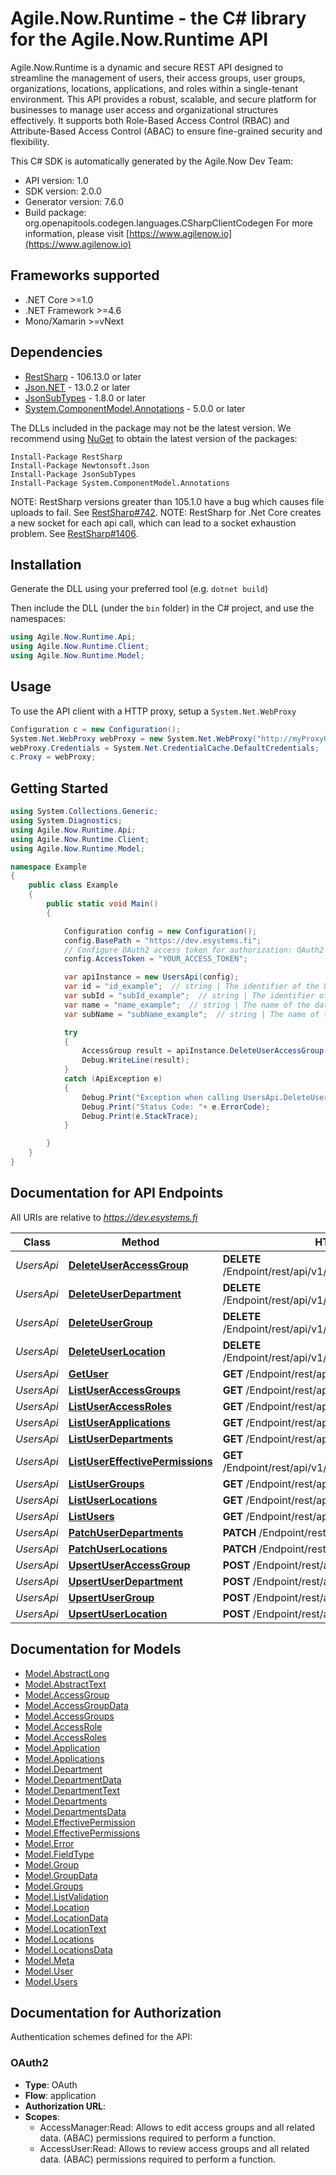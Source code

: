# Agile.Now.Runtime - the C# library for the Agile.Now.Runtime API

Agile.Now.Runtime is a dynamic and secure REST API designed to streamline the management of users, their access groups, user groups, organizations, locations, applications, and roles within a single-tenant environment. This API provides a robust, scalable, and secure platform for businesses to manage user access and organizational structures effectively. It supports both Role-Based Access Control (RBAC) and Attribute-Based Access Control (ABAC) to ensure fine-grained security and flexibility.

This C# SDK is automatically generated by the Agile.Now Dev Team:

- API version: 1.0
- SDK version: 2.0.0
- Generator version: 7.6.0
- Build package: org.openapitools.codegen.languages.CSharpClientCodegen
    For more information, please visit [https://www.agilenow.io](https://www.agilenow.io)

<a id="frameworks-supported"></a>
## Frameworks supported
- .NET Core >=1.0
- .NET Framework >=4.6
- Mono/Xamarin >=vNext

<a id="dependencies"></a>
## Dependencies

- [RestSharp](https://www.nuget.org/packages/RestSharp) - 106.13.0 or later
- [Json.NET](https://www.nuget.org/packages/Newtonsoft.Json/) - 13.0.2 or later
- [JsonSubTypes](https://www.nuget.org/packages/JsonSubTypes/) - 1.8.0 or later
- [System.ComponentModel.Annotations](https://www.nuget.org/packages/System.ComponentModel.Annotations) - 5.0.0 or later

The DLLs included in the package may not be the latest version. We recommend using [NuGet](https://docs.nuget.org/consume/installing-nuget) to obtain the latest version of the packages:
```
Install-Package RestSharp
Install-Package Newtonsoft.Json
Install-Package JsonSubTypes
Install-Package System.ComponentModel.Annotations
```

NOTE: RestSharp versions greater than 105.1.0 have a bug which causes file uploads to fail. See [RestSharp#742](https://github.com/restsharp/RestSharp/issues/742).
NOTE: RestSharp for .Net Core creates a new socket for each api call, which can lead to a socket exhaustion problem. See [RestSharp#1406](https://github.com/restsharp/RestSharp/issues/1406).

<a id="installation"></a>
## Installation
Generate the DLL using your preferred tool (e.g. `dotnet build`)

Then include the DLL (under the `bin` folder) in the C# project, and use the namespaces:
```csharp
using Agile.Now.Runtime.Api;
using Agile.Now.Runtime.Client;
using Agile.Now.Runtime.Model;
```
<a id="usage"></a>
## Usage

To use the API client with a HTTP proxy, setup a `System.Net.WebProxy`
```csharp
Configuration c = new Configuration();
System.Net.WebProxy webProxy = new System.Net.WebProxy("http://myProxyUrl:80/");
webProxy.Credentials = System.Net.CredentialCache.DefaultCredentials;
c.Proxy = webProxy;
```

<a id="getting-started"></a>
## Getting Started

```csharp
using System.Collections.Generic;
using System.Diagnostics;
using Agile.Now.Runtime.Api;
using Agile.Now.Runtime.Client;
using Agile.Now.Runtime.Model;

namespace Example
{
    public class Example
    {
        public static void Main()
        {

            Configuration config = new Configuration();
            config.BasePath = "https://dev.esystems.fi";
            // Configure OAuth2 access token for authorization: OAuth2
            config.AccessToken = "YOUR_ACCESS_TOKEN";

            var apiInstance = new UsersApi(config);
            var id = "id_example";  // string | The identifier of the User record. The parameter is part of the url address and some special characters are forbidden.  You can extract any string to a base64 string. E.g email address name@domain.com value is base64\\|bmFtZUBkb21haW4uY29t
            var subId = "subId_example";  // string | The identifier of the AccessGroup record. The parameter is part of the url address and some special characters are forbidden.  You can extract any string to a base64 string. E.g email address name@domain.com value is base64\\|testbmFtZUBkb21haW4uY29t
            var name = "name_example";  // string | The name of the database field. If empty, the entity `Id` field is used.  Example:  ``` Id ``` (optional) 
            var subName = "subName_example";  // string | The name of the database field. If empty, the entity `Id` field is used.  Example:  ``` UserId.Email, UserId.Username ``` (optional) 

            try
            {
                AccessGroup result = apiInstance.DeleteUserAccessGroup(id, subId, name, subName);
                Debug.WriteLine(result);
            }
            catch (ApiException e)
            {
                Debug.Print("Exception when calling UsersApi.DeleteUserAccessGroup: " + e.Message );
                Debug.Print("Status Code: "+ e.ErrorCode);
                Debug.Print(e.StackTrace);
            }

        }
    }
}
```

<a id="documentation-for-api-endpoints"></a>
## Documentation for API Endpoints

All URIs are relative to *https://dev.esystems.fi*

Class | Method | HTTP request | Description
------------ | ------------- | ------------- | -------------
*UsersApi* | [**DeleteUserAccessGroup**](docs/UsersApi.md#deleteuseraccessgroup) | **DELETE** /Endpoint/rest/api/v1/User/{Id}/AccessGroup/{SubId} | 
*UsersApi* | [**DeleteUserDepartment**](docs/UsersApi.md#deleteuserdepartment) | **DELETE** /Endpoint/rest/api/v1/User/{Id}/Department/{SubId} | 
*UsersApi* | [**DeleteUserGroup**](docs/UsersApi.md#deleteusergroup) | **DELETE** /Endpoint/rest/api/v1/User/{Id}/Group/{SubId} | 
*UsersApi* | [**DeleteUserLocation**](docs/UsersApi.md#deleteuserlocation) | **DELETE** /Endpoint/rest/api/v1/User/{Id}/Location/{SubId} | 
*UsersApi* | [**GetUser**](docs/UsersApi.md#getuser) | **GET** /Endpoint/rest/api/v1/User/{Id} | 
*UsersApi* | [**ListUserAccessGroups**](docs/UsersApi.md#listuseraccessgroups) | **GET** /Endpoint/rest/api/v1/User/{Id}/AccessGroups | 
*UsersApi* | [**ListUserAccessRoles**](docs/UsersApi.md#listuseraccessroles) | **GET** /Endpoint/rest/api/v1/User/{Id}/AccessRoles | 
*UsersApi* | [**ListUserApplications**](docs/UsersApi.md#listuserapplications) | **GET** /Endpoint/rest/api/v1/User/{Id}/Applications | 
*UsersApi* | [**ListUserDepartments**](docs/UsersApi.md#listuserdepartments) | **GET** /Endpoint/rest/api/v1/User/{Id}/Departments | 
*UsersApi* | [**ListUserEffectivePermissions**](docs/UsersApi.md#listusereffectivepermissions) | **GET** /Endpoint/rest/api/v1/User/{Id}/EffectivePermissions | 
*UsersApi* | [**ListUserGroups**](docs/UsersApi.md#listusergroups) | **GET** /Endpoint/rest/api/v1/User/{Id}/Groups | 
*UsersApi* | [**ListUserLocations**](docs/UsersApi.md#listuserlocations) | **GET** /Endpoint/rest/api/v1/User/{Id}/Locations | 
*UsersApi* | [**ListUsers**](docs/UsersApi.md#listusers) | **GET** /Endpoint/rest/api/v1/Users | 
*UsersApi* | [**PatchUserDepartments**](docs/UsersApi.md#patchuserdepartments) | **PATCH** /Endpoint/rest/api/v1/User/{Id}/Departments | 
*UsersApi* | [**PatchUserLocations**](docs/UsersApi.md#patchuserlocations) | **PATCH** /Endpoint/rest/api/v1/User/{Id}/Locations | 
*UsersApi* | [**UpsertUserAccessGroup**](docs/UsersApi.md#upsertuseraccessgroup) | **POST** /Endpoint/rest/api/v1/User/{Id}/AccessGroup | 
*UsersApi* | [**UpsertUserDepartment**](docs/UsersApi.md#upsertuserdepartment) | **POST** /Endpoint/rest/api/v1/User/{Id}/Department | 
*UsersApi* | [**UpsertUserGroup**](docs/UsersApi.md#upsertusergroup) | **POST** /Endpoint/rest/api/v1/User/{Id}/Group | 
*UsersApi* | [**UpsertUserLocation**](docs/UsersApi.md#upsertuserlocation) | **POST** /Endpoint/rest/api/v1/User/{Id}/Location | 


<a id="documentation-for-models"></a>
## Documentation for Models

 - [Model.AbstractLong](docs/models/AbstractLong.md)
 - [Model.AbstractText](docs/models/AbstractText.md)
 - [Model.AccessGroup](docs/models/AccessGroup.md)
 - [Model.AccessGroupData](docs/models/AccessGroupData.md)
 - [Model.AccessGroups](docs/models/AccessGroups.md)
 - [Model.AccessRole](docs/models/AccessRole.md)
 - [Model.AccessRoles](docs/models/AccessRoles.md)
 - [Model.Application](docs/models/Application.md)
 - [Model.Applications](docs/models/Applications.md)
 - [Model.Department](docs/models/Department.md)
 - [Model.DepartmentData](docs/models/DepartmentData.md)
 - [Model.DepartmentText](docs/models/DepartmentText.md)
 - [Model.Departments](docs/models/Departments.md)
 - [Model.DepartmentsData](docs/models/DepartmentsData.md)
 - [Model.EffectivePermission](docs/models/EffectivePermission.md)
 - [Model.EffectivePermissions](docs/models/EffectivePermissions.md)
 - [Model.Error](docs/models/Error.md)
 - [Model.FieldType](docs/models/FieldType.md)
 - [Model.Group](docs/models/Group.md)
 - [Model.GroupData](docs/models/GroupData.md)
 - [Model.Groups](docs/models/Groups.md)
 - [Model.ListValidation](docs/models/ListValidation.md)
 - [Model.Location](docs/models/Location.md)
 - [Model.LocationData](docs/models/LocationData.md)
 - [Model.LocationText](docs/models/LocationText.md)
 - [Model.Locations](docs/models/Locations.md)
 - [Model.LocationsData](docs/models/LocationsData.md)
 - [Model.Meta](docs/models/Meta.md)
 - [Model.User](docs/models/User.md)
 - [Model.Users](docs/models/Users.md)


<a id="documentation-for-authorization"></a>
## Documentation for Authorization


Authentication schemes defined for the API:
<a id="OAuth2"></a>
### OAuth2

- **Type**: OAuth
- **Flow**: application
- **Authorization URL**: 
- **Scopes**: 
  - AccessManager:Read: Allows to edit access groups and all related data. (ABAC) permissions required to perform a function.
  - AccessUser:Read: Allows to review access groups and all related data. (ABAC) permissions required to perform a function.

